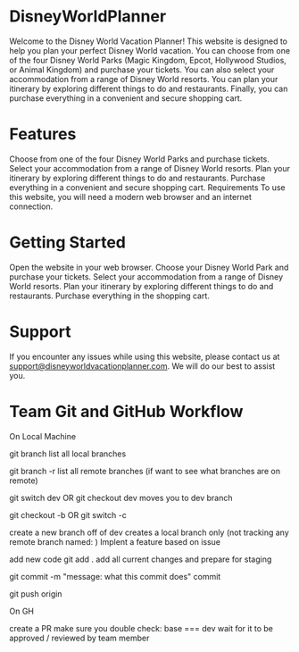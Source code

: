 # DisneyWorldPlanner
Welcome to the Disney World Vacation Planner! This website is designed to help you plan your perfect Disney World vacation. You can choose from one of the four Disney World Parks (Magic Kingdom, Epcot, Hollywood Studios, or Animal Kingdom) and purchase your tickets. You can also select your accommodation from a range of Disney World resorts. You can plan your itinerary by exploring different things to do and restaurants. Finally, you can purchase everything in a convenient and secure shopping cart.

# Features
Choose from one of the four Disney World Parks and purchase tickets.
Select your accommodation from a range of Disney World resorts.
Plan your itinerary by exploring different things to do and restaurants.
Purchase everything in a convenient and secure shopping cart.
Requirements
To use this website, you will need a modern web browser and an internet connection.

# Getting Started
Open the website in your web browser.
Choose your Disney World Park and purchase your tickets.
Select your accommodation from a range of Disney World resorts.
Plan your itinerary by exploring different things to do and restaurants.
Purchase everything in the shopping cart.
# Support
If you encounter any issues while using this website, please contact us at support@disneyworldvacationplanner.com. We will do our best to assist you.
# Team Git and GitHub Workflow
On Local Machine

git branch list all local branches

git branch -r list all remote branches (if want to see what branches are on remote)

git switch dev OR git checkout dev moves you to dev branch

git checkout -b <new branchName> OR git switch -c <new branchName>

create a new branch off of dev
creates a local branch only (not tracking any remote branch named: <new branchName>)
Implent a feature based on issue

add new code
git add . add all current changes and prepare for staging

git commit -m "message: what this commit does" commit

git push origin <new branchName>

On GH

create a PR
make sure you double check: base === dev
wait for it to be approved / reviewed by team member
